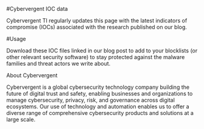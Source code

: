 #Cybervergent IOC data

Cybervergent TI regularly updates this page with the latest indicators of compromise (IOCs) associated with the research published on our blog.

#Usage

Download these IOC files linked in our blog post to add to your blocklists (or other relevant security software) to stay protected against the malware families and threat actors we write about.

About Cybervergent

Cybervergent is a global cybersecurity technology company building the future of digital trust and safety, enabling businesses and organizations to manage cybersecurity, privacy, risk, and governance across digital ecosystems. Our use of technology and automation enables us to offer a diverse range of comprehensive cybersecurity products and solutions at a large scale. ​
